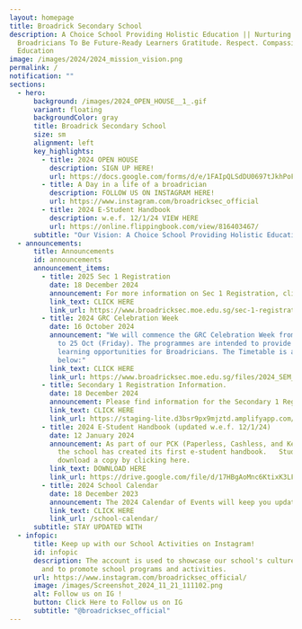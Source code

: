 ```yaml
---
layout: homepage
title: Broadrick Secondary School
description: A Choice School Providing Holistic Education || Nurturing
  Broadricians To Be Future-Ready Learners Gratitude. Respect. Compassion (GRC)
  Education
image: /images/2024/2024_mission_vision.png
permalink: /
notification: ""
sections:
  - hero:
      background: /images/2024_OPEN_HOUSE__1_.gif
      variant: floating
      backgroundColor: gray
      title: Broadrick Secondary School
      size: sm
      alignment: left
      key_highlights:
        - title: 2024 OPEN HOUSE
          description: SIGN UP HERE!
          url: https://docs.google.com/forms/d/e/1FAIpQLSdDU0697tJkhPoFxHaHYHI5KJYQyaySvmzVr3ADshv5PcjPWw/viewform
        - title: A Day in a life of a broadrician
          description: FOLLOW US ON INSTAGRAM HERE!
          url: https://www.instagram.com/broadricksec_official
        - title: 2024 E-Student Handbook
          description: w.e.f. 12/1/24 VIEW HERE
          url: https://online.flippingbook.com/view/816403467/
      subtitle: "Our Vision: A Choice School Providing Holistic Education"
  - announcements:
      title: Announcements
      id: announcements
      announcement_items:
        - title: 2025 Sec 1 Registration
          date: 18 December 2024
          announcement: For more information on Sec 1 Registration, click on the link.
          link_text: CLICK HERE
          link_url: https://www.broadricksec.moe.edu.sg/sec-1-registration-2025/
        - title: 2024 GRC Celebration Week
          date: 16 October 2024
          announcement: "We will commence the GRC Celebration Week from 17 Oct (Thursday)
            to 25 Oct (Friday). The programmes are intended to provide extended
            learning opportunities for Broadricians. The Timetable is attached
            below:"
          link_text: CLICK HERE
          link_url: https://www.broadricksec.moe.edu.sg/files/2024_SEM_2_ELE_WEEK_Classes.pdf
        - title: Secondary 1 Registration Information.
          date: 18 December 2024
          announcement: Please find information for the Secondary 1 Registration here.
          link_text: CLICK HERE
          link_url: https://staging-lite.d3bsr9px9mjztd.amplifyapp.com/sec-1-registration-2025/
        - title: 2024 E-Student Handbook (updated w.e.f. 12/1/24)
          date: 12 January 2024
          announcement: As part of our PCK (Paperless, Cashless, and Keyless) philosophy,
            the school has created its first e-student handbook.   Students can
            download a copy by clicking here.
          link_text: DOWNLOAD HERE
          link_url: https://drive.google.com/file/d/17HBgAoMnc6KtixK3LFkBL4eWN4B5lK3T/view?usp=sharing
        - title: 2024 School Calendar
          date: 18 December 2023
          announcement: The 2024 Calendar of Events will keep you updated
          link_text: CLICK HERE
          link_url: /school-calendar/
      subtitle: STAY UPDATED WITH
  - infopic:
      title: Keep up with our School Activities on Instagram!
      id: infopic
      description: The account is used to showcase our school's culture and values,
        and to promote school programs and activities.
      url: https://www.instagram.com/broadricksec_official/
      image: /images/Screenshot_2024_11_21_111102.png
      alt: Follow us on IG !
      button: Click Here to Follow us on IG
      subtitle: "@broadricksec_official"
---
```

